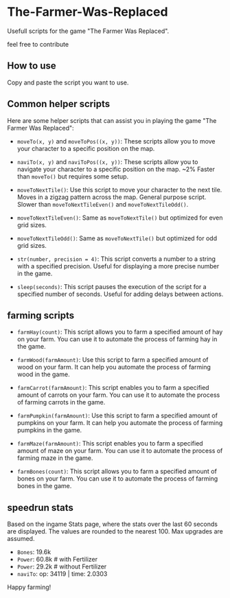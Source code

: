 # The-Farmer-Was-Replaced
Usefull scripts for the game "The Farmer Was Replaced".

feel free to contribute

## How to use
Copy and paste the script you want to use.


## Common helper scripts
Here are some helper scripts that can assist you in playing the game "The Farmer Was Replaced":

- `moveTo(x, y)` and `moveToPos((x, y))`: These scripts allow you to move your character to a specific position on the map.

- `naviTo(x, y)` and `naviToPos((x, y))`: These scripts allow you to navigate your character to a specific position on the map. ~2% Faster than `moveTo()` but requires some setup.

- `moveToNextTile()`: Use this script to move your character to the next tile. Moves in a zigzag pattern across the map. General purpose script. Slower than `moveToNextTileEven()` and `moveToNextTileOdd()`.
- `moveToNextTileEven()`: Same as `moveToNextTile()` but optimized for even grid sizes.
- `moveToNextTileOdd()`: Same as `moveToNextTile()` but optimized for odd grid sizes.

- `str(number, precision = 4)`: This script converts a number to a string with a specified precision. Useful for displaying a more precise number in the game.

- `sleep(seconds)`: This script pauses the execution of the script for a specified number of seconds. Useful for adding delays between actions.

## farming scripts

- `farmHay(count)`: This script allows you to farm a specified amount of hay on your farm. You can use it to automate the process of farming hay in the game.

- `farmWood(farmAmount)`: Use this script to farm a specified amount of wood on your farm. It can help you automate the process of farming wood in the game.

- `farmCarrot(farmAmount)`: This script enables you to farm a specified amount of carrots on your farm. You can use it to automate the process of farming carrots in the game.

- `farmPumpkin(farmAmount)`: Use this script to farm a specified amount of pumpkins on your farm. It can help you automate the process of farming pumpkins in the game.

- `farmMaze(farmAmount)`: This script enables you to farm a specified amount of maze on your farm. You can use it to automate the process of farming maze in the game.

- `farmBones(count)`: This script allows you to farm a specified amount of bones on your farm. You can use it to automate the process of farming bones in the game.

## speedrun stats
Based on the ingame Stats page, where the stats over the last 60 seconds are displayed. The values are rounded to the nearest 100. Max upgrades are assumed.

- `Bones`: 19.6k
- `Power`: 60.8k # with Fertilizer
- `Power`: 29.2k # without Fertilizer
- `naviTo`: op: 34119  | time: 2.0303



Happy farming!
